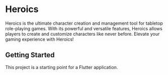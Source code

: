 # Heroics

Heroics is the ultimate character creation and management tool for tabletop role-playing games. With its powerful and
versatile features, Heroics allows players to create and customize characters like never before. Elevate your gaming
experience with Heroics!

## Getting Started

This project is a starting point for a Flutter application.